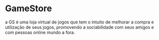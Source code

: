 # GameStore
a GS é uma loja virtual de jogos que tem o intuito de melhorar a compra e utilização de seus jogos, promovendo a sociabilidade com seus amigos e com pessoas online mundo a fora.
